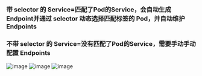 ### 带 selector 的 Service=匹配了Pod的Service，会自动生成Endpoint并通过 selector 动态选择匹配标签的 Pod，并自动维护 Endpoints
### 不带 selector 的 Service=没有匹配了Pod的Service，需要手动手动配置 Endpoints
![image](https://github.com/user-attachments/assets/d002033f-027a-4398-a359-93a409619faf)
![image](https://github.com/user-attachments/assets/ac4f7443-5777-422b-bcf7-8d8bbe90f213)
![image](https://github.com/user-attachments/assets/6cbf6590-896a-4a9a-a17f-d37022f3096f)
